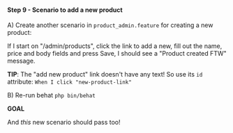 #### Step 9 - Scenario to add a new product

A) Create another scenario in `product_admin.feature` for
creating a new product:

If I start on "/admin/products", click the link to add a
new, fill out the name, price and body fields and press Save,
I should see a "Product created FTW" message.

**TIP**: The "add new product" link doesn't have any text! So
use its `id` attribute: `When I click "new-product-link"`


B) Re-run behat `php bin/behat`

**GOAL**

And *this* new scenario should pass too!

